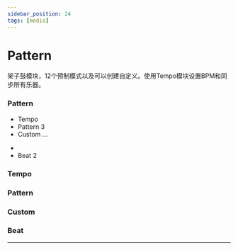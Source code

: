 ```yaml
---
sidebar_position: 24
tags: [media]
---
```


# Pattern

架子鼓模块，12个预制模式以及可以创建自定义。使用Tempo模块设置BPM和同步所有乐器。

<div className="patch-container">
    <div className="patch processor">
        <h3>Pattern</h3>
        <ul className="inputs">
            <li>Tempo <span className="checkbox-off"></span></li>
            <li>Pattern <span>3</span></li>
            <li>Custom <span>...</span></li>
        </ul>
        <ul className="outputs">
            <li><span className="checkbox-off"></span></li>
            <li>Beat <span>2</span></li>
        </ul>
    </div>
</div>

### Tempo

### Pattern

### Custom

### Beat


------

